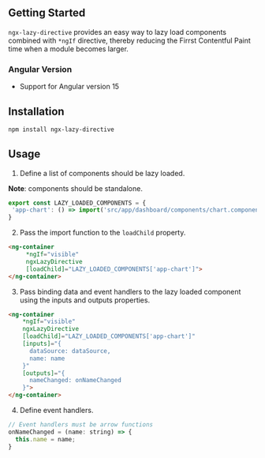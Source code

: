 ## Getting Started

`ngx-lazy-directive` provides an easy way to lazy load components combined with `*ngIf` directive, thereby reducing the Firrst Contentful Paint time when a module becomes larger.

### Angular Version

- Support for Angular version 15

## Installation

```sh
npm install ngx-lazy-directive
```

## Usage

1. Define a list of components should be lazy loaded.

**Note**: components should be standalone.

```js
export const LAZY_LOADED_COMPONENTS = {
 'app-chart': () => import('src/app/dashboard/components/chart.component.ts')
}
```

2. Pass the import function to the `loadChild` property.

```html
<ng-container
     *ngIf="visible"
     ngxLazyDirective
     [loadChild]="LAZY_LOADED_COMPONENTS['app-chart']">
</ng-container>
```

3. Pass binding data and event handlers to the lazy loaded component using the inputs and outputs properties.

```html
<ng-container
    *ngIf="visible"
    ngxLazyDirective
    [loadChild]="LAZY_LOADED_COMPONENTS['app-chart']"
    [inputs]="{
      dataSource: dataSource,
      name: name
    }"
    [outputs]="{
      nameChanged: onNameChanged
    }">
</ng-container>
```

4. Define event handlers.

```js
// Event handlers must be arrow functions
onNameChanged = (name: string) => {
  this.name = name;
}
```
